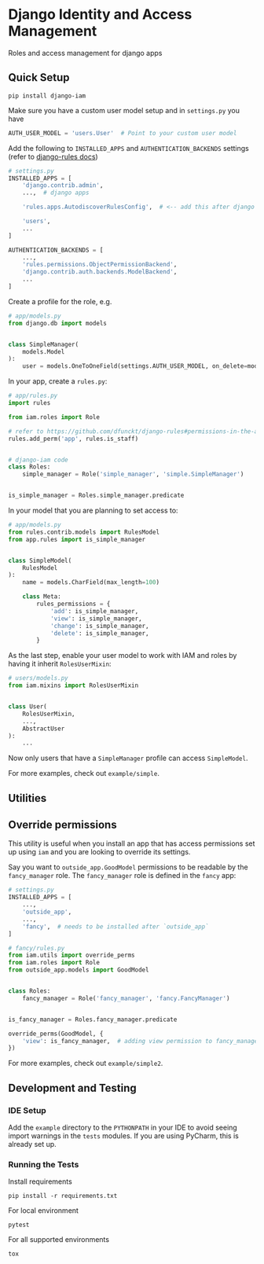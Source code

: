 # Django Identity and Access Management

Roles and access management for django apps

## Quick Setup

```shell
pip install django-iam
```

Make sure you have a custom user model setup and in `settings.py` you have

```python
AUTH_USER_MODEL = 'users.User'  # Point to your custom user model
```

Add the following to `INSTALLED_APPS` and `AUTHENTICATION_BACKENDS` settings
(refer to [django-rules docs](https://github.com/dfunckt/django-rules#readme))

```python
# settings.py
INSTALLED_APPS = [
    'django.contrib.admin',
    ...,  # django apps

    'rules.apps.AutodiscoverRulesConfig',  # <-- add this after django apps, but before your own apps

    'users',
    ...
]

AUTHENTICATION_BACKENDS = [
    ...,
    'rules.permissions.ObjectPermissionBackend',
    'django.contrib.auth.backends.ModelBackend',
    ...
]
```

Create a profile for the role, e.g.

```python
# app/models.py
from django.db import models


class SimpleManager(
    models.Model
):
    user = models.OneToOneField(settings.AUTH_USER_MODEL, on_delete=models.PROTECT)
```

In your app, create a `rules.py`:

```python
# app/rules.py
import rules

from iam.roles import Role

# refer to https://github.com/dfunckt/django-rules#permissions-in-the-admin for why this is here
rules.add_perm('app', rules.is_staff)


# django-iam code
class Roles:
    simple_manager = Role('simple_manager', 'simple.SimpleManager')


is_simple_manager = Roles.simple_manager.predicate
```

In your model that you are planning to set access to:

```python
# app/models.py
from rules.contrib.models import RulesModel
from app.rules import is_simple_manager


class SimpleModel(
    RulesModel
):
    name = models.CharField(max_length=100)

    class Meta:
        rules_permissions = {
            'add': is_simple_manager,
            'view': is_simple_manager,
            'change': is_simple_manager,
            'delete': is_simple_manager,
        }

```

As the last step, enable your user model to work with IAM and roles by having it inherit `RolesUserMixin`:

```python
# users/models.py
from iam.mixins import RolesUserMixin


class User(
    RolesUserMixin,
    ...,
    AbstractUser
):
    ...
```

Now only users that have a `SimpleManager` profile can access `SimpleModel`.

For more examples, check out `example/simple`.

## Utilities

## Override permissions

This utility is useful when you install an app that has access permissions set up using `iam` and you are looking to
override its settings.

Say you want to `outside_app.GoodModel` permissions to be readable by the `fancy_manager` role. The `fancy_manager` role
is defined in the `fancy` app:

```python
# settings.py 
INSTALLED_APPS = [
    ...,
    'outside_app',
    ...,
    'fancy',  # needs to be installed after `outside_app`
]

# fancy/rules.py
from iam.utils import override_perms
from iam.roles import Role
from outside_app.models import GoodModel


class Roles:
    fancy_manager = Role('fancy_manager', 'fancy.FancyManager')


is_fancy_manager = Roles.fancy_manager.predicate

override_perms(GoodModel, {
    'view': is_fancy_manager,  # adding view permission to fancy_managers
})
```

For more examples, check out `example/simple2`.

## Development and Testing

### IDE Setup

Add the `example` directory to the `PYTHONPATH` in your IDE to avoid seeing import warnings in the `tests` modules. If
you are using PyCharm, this is already set up.

### Running the Tests

Install requirements

```
pip install -r requirements.txt
```

For local environment

```
pytest
```

For all supported environments

```
tox
```
